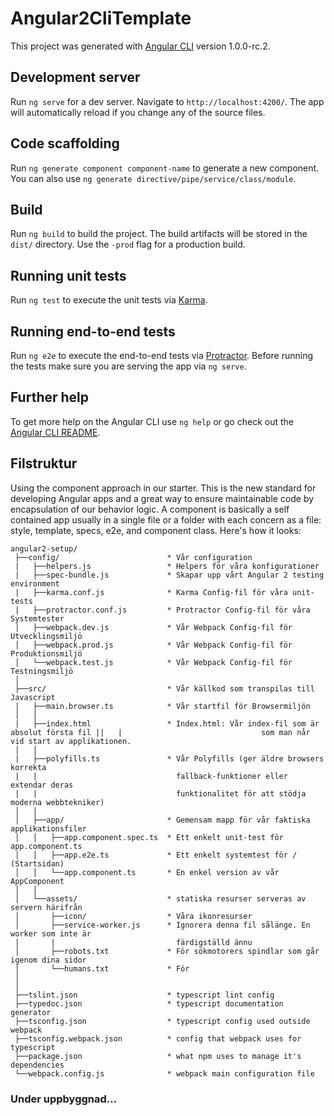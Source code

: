# Angular2CliTemplate

This project was generated with [Angular CLI](https://github.com/angular/angular-cli) version 1.0.0-rc.2.

## Development server

Run `ng serve` for a dev server. Navigate to `http://localhost:4200/`. The app will automatically reload if you change any of the source files.

## Code scaffolding

Run `ng generate component component-name` to generate a new component. You can also use `ng generate directive/pipe/service/class/module`.

## Build

Run `ng build` to build the project. The build artifacts will be stored in the `dist/` directory. Use the `-prod` flag for a production build.

## Running unit tests

Run `ng test` to execute the unit tests via [Karma](https://karma-runner.github.io).

## Running end-to-end tests

Run `ng e2e` to execute the end-to-end tests via [Protractor](http://www.protractortest.org/).
Before running the tests make sure you are serving the app via `ng serve`.

## Further help

To get more help on the Angular CLI use `ng help` or go check out the [Angular CLI README](https://github.com/angular/angular-cli/blob/master/README.md).


## Filstruktur
Using the component approach in our starter. This is the new standard for developing Angular apps and a great way to ensure maintainable code by encapsulation of our behavior logic. A component is basically a self contained app usually in a single file or a folder with each concern as a file: style, template, specs, e2e, and component class. Here's how it looks:
```
angular2-setup/
 ├──config/                        * Vår configuration
 |   ├──helpers.js                 * Helpers för våra konfigurationer
 |   ├──spec-bundle.js             * Skapar upp vårt Angular 2 testing environment
 |   ├──karma.conf.js              * Karma Config-fil för våra unit-tests
 |   ├──protractor.conf.js         * Protractor Config-fil för våra Systemtester
 │   ├──webpack.dev.js             * Vår Webpack Config-fil för Utvecklingsmiljö
 │   ├──webpack.prod.js            * Vår Webpack Config-fil för Produktionsmiljö
 │   └──webpack.test.js            * Vår Webpack Config-fil för Testningsmiljö
 │
 ├──src/                           * Vår källkod som transpilas till Javascript
 |   ├──main.browser.ts            * Vår startfil för Browsermiljön
 │   │
 |   ├──index.html                 * Index.html: Vår index-fil som är absolut första fil ||   |                               som man når vid start av applikationen.
 │   │
 |   ├──polyfills.ts               * Vår Polyfills (ger äldre browsers korrekta
 |   |                               fallback-funktioner eller extendar deras 
 |   |                               funktionalitet för att stödja moderna webbtekniker)
 │   │
 │   ├──app/                       * Gemensam mapp för vår faktiska applikationsfiler
 │   │   ├──app.component.spec.ts  * Ett enkelt unit-test för app.component.ts
 │   │   ├──app.e2e.ts             * Ett enkelt systemtest för / (Startsidan)
 │   │   └──app.component.ts       * En enkel version av vår AppComponent
 │   │
 │   └──assets/                    * statiska resurser serveras av servern härifrån
 │       ├──icon/                  * Våra ikonresurser 
 │       ├──service-worker.js      * Ignorera denna fil sålänge. En worker som inte är
 |       |                           färdigställd ännu
 │       ├──robots.txt             * För sökmotorers spindlar som går igenom dina sidor
 │       └──humans.txt             * För 
 │
 │
 ├──tslint.json                    * typescript lint config
 ├──typedoc.json                   * typescript documentation generator
 ├──tsconfig.json                  * typescript config used outside webpack
 ├──tsconfig.webpack.json          * config that webpack uses for typescript
 ├──package.json                   * what npm uses to manage it's dependencies
 └──webpack.config.js              * webpack main configuration file

```


### Under uppbyggnad...
